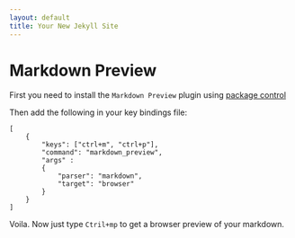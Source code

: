 ```yaml
---
layout: default
title: Your New Jekyll Site
---
```


# Markdown Preview

First you need to install the `Markdown Preview` plugin using [package control](https://sublime.wbond.net/installation)

Then add the following in your key bindings file:

```
[
	{ 
		"keys": ["ctrl+m", "ctrl+p"], 
		"command": "markdown_preview",
		"args" :
		{
			"parser": "markdown", 
			"target": "browser"
		}
	}
]
```


Voila. Now just type `Ctril+mp` to get a browser preview of your markdown.